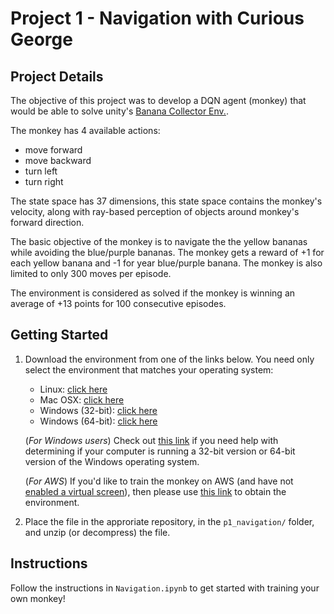 # Project 1 - Navigation with Curious George

## Project Details

The objective of this project was to develop a DQN agent (monkey) that would be able to solve unity's [Banana Collector Env.](https://github.com/handria-ntoanina/unity-ml-banana).<br>

The monkey has 4 available actions:
* move forward
* move backward
* turn left
* turn right

The state space has 37 dimensions, this state space contains the monkey's velocity, along with ray-based perception of objects around monkey's forward direction.

The basic objective of the monkey is to navigate the the yellow bananas while avoiding the blue/purple bananas. The monkey gets a reward of +1 for each yellow banana and -1 for year blue/purple banana. The monkey is also limited to only 300 moves per episode.

The environment is considered as solved if the monkey is winning an average of +13 points for 100 consecutive episodes.

## Getting Started

1. Download the environment from one of the links below.  You need only select the environment that matches your operating system:
    - Linux: [click here](https://s3-us-west-1.amazonaws.com/udacity-drlnd/P1/Banana/Banana_Linux.zip)
    - Mac OSX: [click here](https://s3-us-west-1.amazonaws.com/udacity-drlnd/P1/Banana/Banana.app.zip)
    - Windows (32-bit): [click here](https://s3-us-west-1.amazonaws.com/udacity-drlnd/P1/Banana/Banana_Windows_x86.zip)
    - Windows (64-bit): [click here](https://s3-us-west-1.amazonaws.com/udacity-drlnd/P1/Banana/Banana_Windows_x86_64.zip)
    
    (_For Windows users_) Check out [this link](https://support.microsoft.com/en-us/help/827218/how-to-determine-whether-a-computer-is-running-a-32-bit-version-or-64) if you need help with determining if your computer is running a 32-bit version or 64-bit version of the Windows operating system.

    (_For AWS_) If you'd like to train the monkey on AWS (and have not [enabled a virtual screen](https://github.com/Unity-Technologies/ml-agents/blob/master/docs/Training-on-Amazon-Web-Service.md)), then please use [this link](https://s3-us-west-1.amazonaws.com/udacity-drlnd/P1/Banana/Banana_Linux_NoVis.zip) to obtain the environment.

2. Place the file in the approriate repository, in the `p1_navigation/` folder, and unzip (or decompress) the file. 

## Instructions

Follow the instructions in `Navigation.ipynb` to get started with training your own monkey!  
